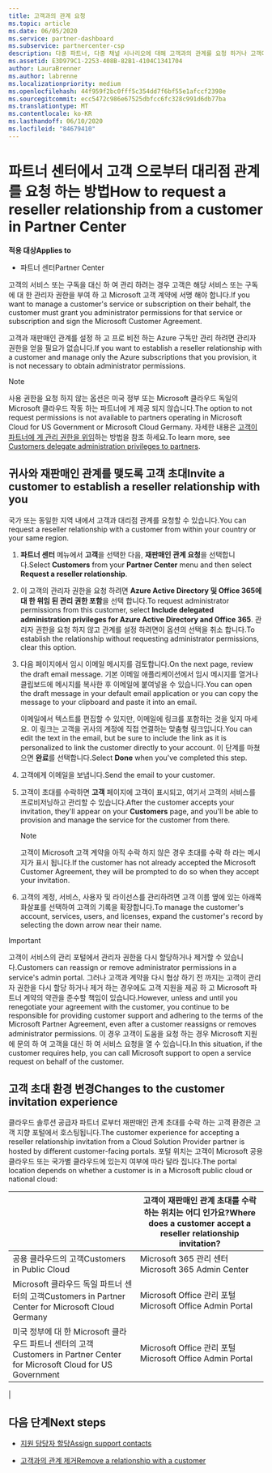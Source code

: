 ```yaml
---
title: 고객과의 관계 요청
ms.topic: article
ms.date: 06/05/2020
ms.service: partner-dashboard
ms.subservice: partnercenter-csp
description: 다중 파트너, 다중 채널 시나리오에 대해 고객과의 관계를 요청 하거나 고객에 게 위임 된 관리자 권한을 복원 해야 하는 경우
ms.assetid: E3D979C1-2253-408B-82B1-4104C1341704
author: LauraBrenner
ms.author: labrenne
ms.localizationpriority: medium
ms.openlocfilehash: 44f959f2bc0fff5c354dd7f6bf55e1afccf2398e
ms.sourcegitcommit: ecc5472c986e67525dbfcc6fc328c991d6db77ba
ms.translationtype: MT
ms.contentlocale: ko-KR
ms.lasthandoff: 06/10/2020
ms.locfileid: "84679410"
---
```

# <a name="how-to-request-a-reseller-relationship-from-a-customer-in-partner-center"></a><span data-ttu-id="97494-103">파트너 센터에서 고객 으로부터 대리점 관계를 요청 하는 방법</span><span class="sxs-lookup"><span data-stu-id="97494-103">How to request a reseller relationship from a customer in Partner Center</span></span>

<span data-ttu-id="97494-104">**적용 대상**</span><span class="sxs-lookup"><span data-stu-id="97494-104">**Applies to**</span></span>

- <span data-ttu-id="97494-105">파트너 센터</span><span class="sxs-lookup"><span data-stu-id="97494-105">Partner Center</span></span>

<span data-ttu-id="97494-106">고객의 서비스 또는 구독을 대신 하 여 관리 하려는 경우 고객은 해당 서비스 또는 구독에 대 한 관리자 권한을 부여 하 고 Microsoft 고객 계약에 서명 해야 합니다.</span><span class="sxs-lookup"><span data-stu-id="97494-106">If you want to manage a customer's service or subscription on their behalf, the customer must grant you administrator permissions for that service or subscription and sign the Microsoft Customer Agreement.</span></span>

<span data-ttu-id="97494-107">고객과 재판매인 관계를 설정 하 고 프로 비전 하는 Azure 구독만 관리 하려면 관리자 권한을 얻을 필요가 없습니다.</span><span class="sxs-lookup"><span data-stu-id="97494-107">If you want to establish a reseller relationship with a customer and manage only the Azure subscriptions that you provision, it is not necessary to obtain administrator permissions.</span></span>

>[!NOTE] 
><span data-ttu-id="97494-108">사용 권한을 요청 하지 않는 옵션은 미국 정부 또는 Microsoft 클라우드 독일의 Microsoft 클라우드 작동 하는 파트너에 게 제공 되지 않습니다.</span><span class="sxs-lookup"><span data-stu-id="97494-108">The option to not request permissions is not available to partners operating in Microsoft Cloud for US Government or Microsoft Cloud Germany.</span></span> <span data-ttu-id="97494-109">자세한 내용은 [고객이 파트너에 게 관리 권한을 위임](https://docs.microsoft.com/partner-center/customers_revoke_admin_privileges)하는 방법을 참조 하세요.</span><span class="sxs-lookup"><span data-stu-id="97494-109">To learn more, see [Customers delegate administration privileges to partners](https://docs.microsoft.com/partner-center/customers_revoke_admin_privileges).</span></span>

## <a name="invite-a-customer-to-establish-a-reseller-relationship-with-you"></a><span data-ttu-id="97494-110">귀사와 재판매인 관계를 맺도록 고객 초대</span><span class="sxs-lookup"><span data-stu-id="97494-110">Invite a customer to establish a reseller relationship with you</span></span>

<span data-ttu-id="97494-111">국가 또는 동일한 지역 내에서 고객과 대리점 관계를 요청할 수 있습니다.</span><span class="sxs-lookup"><span data-stu-id="97494-111">You can request a reseller relationship with a customer from within your country or your same region.</span></span>

1. <span data-ttu-id="97494-112">**파트너 센터** 메뉴에서 **고객**을 선택한 다음, **재판매인 관계 요청**을 선택합니다.</span><span class="sxs-lookup"><span data-stu-id="97494-112">Select **Customers** from your **Partner Center** menu and then select **Request a reseller relationship**.</span></span>

2. <span data-ttu-id="97494-113">이 고객의 관리자 권한을 요청 하려면 **Azure Active Directory 및 Office 365에 대 한 위임 된 관리 권한 포함**을 선택 합니다.</span><span class="sxs-lookup"><span data-stu-id="97494-113">To request administrator permissions from this customer, select **Include delegated administration privileges for Azure Active Directory and Office 365**.</span></span> <span data-ttu-id="97494-114">관리자 권한을 요청 하지 않고 관계를 설정 하려면이 옵션의 선택을 취소 합니다.</span><span class="sxs-lookup"><span data-stu-id="97494-114">To establish the relationship without requesting administrator permissions, clear this option.</span></span>

3. <span data-ttu-id="97494-115">다음 페이지에서 임시 이메일 메시지를 검토합니다.</span><span class="sxs-lookup"><span data-stu-id="97494-115">On the next page, review the draft email message.</span></span> <span data-ttu-id="97494-116">기본 이메일 애플리케이션에서 임시 메시지를 열거나 클립보드에 메시지를 복사한 후 이메일에 붙여넣을 수 있습니다.</span><span class="sxs-lookup"><span data-stu-id="97494-116">You can open the draft message in your default email application or you can copy the message to your clipboard and paste it into an email.</span></span>

   <span data-ttu-id="97494-117">이메일에서 텍스트를 편집할 수 있지만, 이메일에 링크를 포함하는 것을 잊지 마세요. 이 링크는 고객을 귀사의 계정에 직접 연결하는 맞춤형 링크입니다.</span><span class="sxs-lookup"><span data-stu-id="97494-117">You can edit the text in the email, but be sure to include the link as it is personalized to link the customer directly to your account.</span></span> <span data-ttu-id="97494-118">이 단계를 마쳤으면 **완료**를 선택합니다.</span><span class="sxs-lookup"><span data-stu-id="97494-118">Select **Done** when you've completed this step.</span></span>

4. <span data-ttu-id="97494-119">고객에게 이메일을 보냅니다.</span><span class="sxs-lookup"><span data-stu-id="97494-119">Send the email to your customer.</span></span>

5. <span data-ttu-id="97494-120">고객이 초대를 수락하면 **고객** 페이지에 고객이 표시되고, 여기서 고객의 서비스를 프로비저닝하고 관리할 수 있습니다.</span><span class="sxs-lookup"><span data-stu-id="97494-120">After the customer accepts your invitation, they'll appear on your **Customers** page, and you'll be able to provision and manage the service for the customer from there.</span></span>

   > [!NOTE]
   > <span data-ttu-id="97494-121">고객이 Microsoft 고객 계약을 아직 수락 하지 않은 경우 초대를 수락 하 라는 메시지가 표시 됩니다.</span><span class="sxs-lookup"><span data-stu-id="97494-121">If the customer has not already accepted the Microsoft Customer Agreement, they will be prompted to do so when they accept your invitation.</span></span> 

6. <span data-ttu-id="97494-122">고객의 계정, 서비스, 사용자 및 라이선스를 관리하려면 고객 이름 옆에 있는 아래쪽 화살표를 선택하여 고객의 기록을 확장합니다.</span><span class="sxs-lookup"><span data-stu-id="97494-122">To manage the customer's account, services, users, and licenses, expand the customer's record by selecting the down arrow near their name.</span></span>

> [!IMPORTANT]  
> <span data-ttu-id="97494-123">고객이 서비스의 관리 포털에서 관리자 권한을 다시 할당하거나 제거할 수 있습니다.</span><span class="sxs-lookup"><span data-stu-id="97494-123">Customers can reassign or remove administrator permissions in a service's admin portal.</span></span> <span data-ttu-id="97494-124">그러나 고객과 계약을 다시 협상 하기 전 까지는 고객이 관리자 권한을 다시 할당 하거나 제거 하는 경우에도 고객 지원을 제공 하 고 Microsoft 파트너 계약의 약관을 준수할 책임이 있습니다.</span><span class="sxs-lookup"><span data-stu-id="97494-124">However, unless and until you renegotiate your agreement with the customer, you continue to be responsible for providing customer support and adhering to the terms of the Microsoft Partner Agreement, even after a customer reassigns or removes administrator permissions.</span></span> <span data-ttu-id="97494-125">이 경우 고객이 도움을 요청 하는 경우 Microsoft 지원에 문의 하 여 고객을 대신 하 여 서비스 요청을 열 수 있습니다.</span><span class="sxs-lookup"><span data-stu-id="97494-125">In this situation, if the customer requires help, you can call Microsoft support to open a service request on behalf of the customer.</span></span>

## <a name="changes-to-the-customer-invitation-experience"></a><span data-ttu-id="97494-126">고객 초대 환경 변경</span><span class="sxs-lookup"><span data-stu-id="97494-126">Changes to the customer invitation experience</span></span>

<span data-ttu-id="97494-127">클라우드 솔루션 공급자 파트너 로부터 재판매인 관계 초대를 수락 하는 고객 환경은 고객 지향 포털에서 호스팅됩니다.</span><span class="sxs-lookup"><span data-stu-id="97494-127">The customer experience for accepting a reseller relationship invitation from a Cloud Solution Provider partner is hosted by different customer-facing portals.</span></span> <span data-ttu-id="97494-128">포털 위치는 고객이 Microsoft 공용 클라우드 또는 국가별 클라우드에 있는지 여부에 따라 달라 집니다.</span><span class="sxs-lookup"><span data-stu-id="97494-128">The portal location depends on whether a customer is in a Microsoft public cloud or national cloud:</span></span>

|  | <span data-ttu-id="97494-129">고객이 재판매인 관계 초대를 수락 하는 위치는 어디 인가요?</span><span class="sxs-lookup"><span data-stu-id="97494-129">Where does a customer accept a reseller relationship invitation?</span></span> |
|---------|---------
| <span data-ttu-id="97494-130">공용 클라우드의 고객</span><span class="sxs-lookup"><span data-stu-id="97494-130">Customers in Public Cloud</span></span> | <span data-ttu-id="97494-131">Microsoft 365 관리 센터</span><span class="sxs-lookup"><span data-stu-id="97494-131">Microsoft 365 Admin Center</span></span> |
| <span data-ttu-id="97494-132">Microsoft 클라우드 독일 파트너 센터의 고객</span><span class="sxs-lookup"><span data-stu-id="97494-132">Customers in Partner Center for Microsoft Cloud Germany</span></span> | <span data-ttu-id="97494-133">Microsoft Office 관리 포털</span><span class="sxs-lookup"><span data-stu-id="97494-133">Microsoft Office Admin Portal</span></span> |
| <span data-ttu-id="97494-134">미국 정부에 대 한 Microsoft 클라우드 파트너 센터의 고객</span><span class="sxs-lookup"><span data-stu-id="97494-134">Customers in Partner Center for Microsoft Cloud for US Government</span></span> | <span data-ttu-id="97494-135">Microsoft Office 관리 포털</span><span class="sxs-lookup"><span data-stu-id="97494-135">Microsoft Office Admin Portal</span></span> |
|

## <a name="next-steps"></a><span data-ttu-id="97494-136">다음 단계</span><span class="sxs-lookup"><span data-stu-id="97494-136">Next steps</span></span>

- [<span data-ttu-id="97494-137">지원 담당자 할당</span><span class="sxs-lookup"><span data-stu-id="97494-137">Assign support contacts</span></span>](assign-support-contacts.md)

- [<span data-ttu-id="97494-138">고객과의 관계 제거</span><span class="sxs-lookup"><span data-stu-id="97494-138">Remove a relationship with a customer</span></span>](remove-a-relationship.md)
